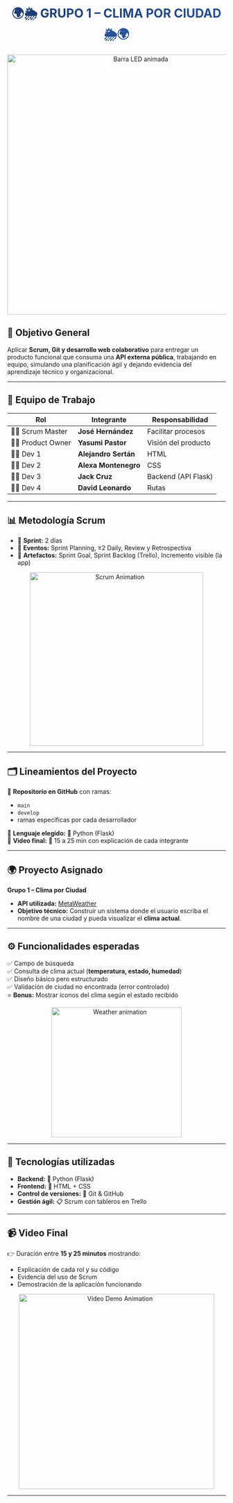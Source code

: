 <h1 align="center">
  <span style="background: linear-gradient(to right, #1e3c72, #2a5298); -webkit-background-clip: text; color: transparent;">
    🌍🌦️ GRUPO 1 – CLIMA POR CIUDAD 🌦️🌍
  </span>
</h1>
<p align="center">
  <img src="https://i.gifer.com/Vp3L.gif" width="600" alt="Barra LED animada">
</p>


## 🎯 Objetivo General  
Aplicar **Scrum, Git y desarrollo web colaborativo** para entregar un producto funcional que consuma una **API externa pública**, trabajando en equipo, simulando una planificación ágil y dejando evidencia del aprendizaje técnico y organizacional.  

---

## 👥 Equipo de Trabajo  

| Rol            | Integrante         | Responsabilidad |
|----------------|-------------------|-----------------|
| 🧑‍💼 Scrum Master | **José Hernández** | Facilitar procesos |
| 👩‍💼 Product Owner | **Yasumi Pastor** | Visión del producto |
| 👨‍💻 Dev 1        | **Alejandro Sertán** | HTML |
| 👩‍💻 Dev 2        | **Alexa Montenegro** | CSS |
| 👨‍💻 Dev 3        | **Jack Cruz**        | Backend (API Flask) |
| 👨‍💻 Dev 4        | **David Leonardo**   | Rutas |

---

## 📊 Metodología Scrum  

- 📅 **Sprint:** 2 días  
- 📝 **Eventos:** Sprint Planning, ≥2 Daily, Review y Retrospectiva  
- 📌 **Artefactos:** Sprint Goal, Sprint Backlog (Trello), Incremento visible (la app)  

<p align="center">
  <img src="https://media.giphy.com/media/dWesBcTLavkZuG35MI/giphy.gif" width="400" alt="Scrum Animation">
</p>

---

## 🗂️ Lineamientos del Proyecto  

🔹 **Repositorio en GitHub** con ramas:  
- `main`  
- `develop`  
- ramas específicas por cada desarrollador  

🔹 **Lenguaje elegido:** 🐍 Python (Flask)  
🔹 **Video final:** 🎥 15 a 25 min con explicación de cada integrante  

---

## 🌍 Proyecto Asignado  

**Grupo 1 – Clima por Ciudad**  
- **API utilizada:** [MetaWeather](https://www.metaweather.com/api/)  
- **Objetivo técnico:** Construir un sistema donde el usuario escriba el nombre de una ciudad y pueda visualizar el **clima actual**.  

---

## ⚙️ Funcionalidades esperadas  

✅ Campo de búsqueda  
✅ Consulta de clima actual (**temperatura, estado, humedad**)  
✅ Diseño básico pero estructurado  
✅ Validación de ciudad no encontrada (error controlado)  
⭐ **Bonus:** Mostrar íconos del clima según el estado recibido  

<p align="center">
  <img src="https://media.giphy.com/media/QBd2kLB5qDmysEXre9/giphy.gif" width="300" alt="Weather animation">
</p>

---

## 🚀 Tecnologías utilizadas  

- **Backend:** 🐍 Python (Flask)  
- **Frontend:** 🎨 HTML + CSS  
- **Control de versiones:** 🧭 Git & GitHub  
- **Gestión ágil:** 📋 Scrum con tableros en Trello  

---

## 📹 Video Final  
👉 Duración entre **15 y 25 minutos** mostrando:  
- Explicación de cada rol y su código  
- Evidencia del uso de Scrum  
- Demostración de la aplicación funcionando  

<p align="center">
  <img src="https://media.giphy.com/media/ZVik7pBtu9dNS/giphy.gif" width="450" alt="Video Demo Animation">
</p>

---
